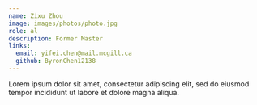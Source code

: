 ```yaml
---
name: Zixu Zhou
image: images/photos/photo.jpg
role: al
description: Former Master
links:
  email: yifei.chen@mail.mcgill.ca
  github: ByronChen12138
---
```


Lorem ipsum dolor sit amet, consectetur adipiscing elit, sed do eiusmod tempor incididunt ut labore et dolore magna aliqua.
